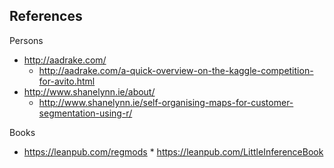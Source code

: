 ## References

Persons

* http://aadrake.com/
    * http://aadrake.com/a-quick-overview-on-the-kaggle-competition-for-avito.html
* http://www.shanelynn.ie/about/
    * http://www.shanelynn.ie/self-organising-maps-for-customer-segmentation-using-r/

Books

* https://leanpub.com/regmods
      * https://leanpub.com/LittleInferenceBook
